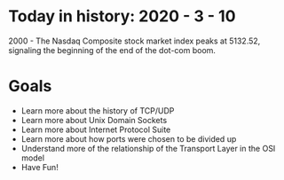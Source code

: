 Today in history: 2020 - 3 - 10
===============================

2000 - The Nasdaq Composite stock market index peaks at 5132.52,
signaling the beginning of the end of the dot-com boom.


Goals
=====
- Learn more about the history of TCP/UDP
- Learn more about Unix Domain Sockets
- Learn more about Internet Protocol Suite
- Learn more about how ports were chosen to be divided up
- Understand more of the relationship of the Transport Layer
  in the OSI model
- Have Fun!
